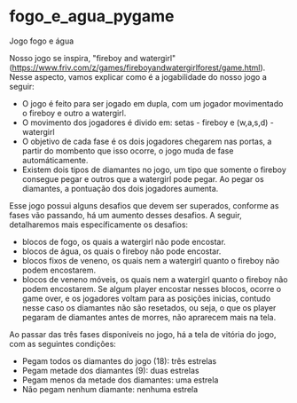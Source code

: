 # fogo_e_agua_pygame
Jogo fogo e água

Nosso jogo se inspira, "fireboy and watergirl" (https://www.friv.com/z/games/fireboyandwatergirlforest/game.html). Nesse aspecto, vamos explicar como é a jogabilidade do nosso jogo a seguir:

- O jogo é feito para ser jogado em dupla, com um jogador movimentado o fireboy e outro a watergirl.
- O movimento dos jogadores é divido em: setas - fireboy e (w,a,s,d) -  watergirl
- O objetivo de cada fase é os dois jogadores chegarem nas portas, a partir do mombento que isso ocorre, o jogo muda de fase automáticamente.
- Existem dois tipos de diamantes no jogo, um tipo que somente o fireboy consegue pegar e outros que a watergirl pode pegar. Ao pegar os diamantes, a pontuação dos dois jogadores aumenta.

Esse jogo possui alguns desafios que devem ser superados, conforme as fases vão passando, há um aumento desses desafios. A seguir, detalharemos mais específicamente os desafios:
- blocos de fogo, os quais a watergirl não pode encostar.
- blocos de água, os quais o fireboy não pode encostar.
- blocos fixos de veneno, os quais nem a watergirl quanto o fireboy não podem encostarem.
- blocos de veneno móveis, os quais nem a watergirl quanto o fireboy não podem encostarem.
Se algum player encostar nesses blocos, ocorre o game over, e os jogadores voltam para as posições inicias, contudo nesse caso os diamantes não são resetados, ou seja, o que os player pegaram de diamantes antes de morres, não aprarecem mais na tela. 

Ao passar das três fases disponíveis no jogo, há a tela de vitória do jogo, com as seguintes condições:
- Pegam todos os diamantes do jogo (18): três estrelas 
- Pegam metade dos diamantes (9): duas estrelas
- Pegam menos da metade dos diamantes: uma estrela
- Não pegam nenhum diamante: nenhuma estrela
